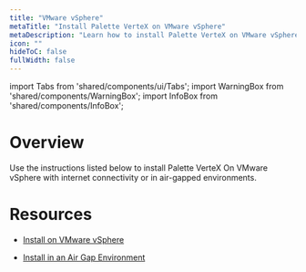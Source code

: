 ```yaml
---
title: "VMware vSphere"
metaTitle: "Install Palette VerteX on VMware vSphere"
metaDescription: "Learn how to install Palette VerteX on VMware vSphere."
icon: ""
hideToC: false
fullWidth: false
---
```



import Tabs from 'shared/components/ui/Tabs';
import WarningBox from 'shared/components/WarningBox';
import InfoBox from 'shared/components/InfoBox';


# Overview

Use the instructions listed below to install Palette VerteX On VMware vSphere with internet connectivity or in air-gapped environments. 

# Resources

- [Install on VMware vSphere](/vertex/install-palette-vertex/install-on-vmware/install)


- [Install in an Air Gap Environment](/vertex/install-palette-vertex/install-on-vmware/install-airgap)

<br />
   